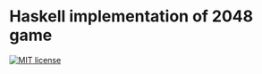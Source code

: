 # Haskell implementation of 2048 game

[![MIT license](https://img.shields.io/badge/license-MIT-blue.svg)](https://github.com/Walingar/haskell2048/blob/master/LICENSE)
